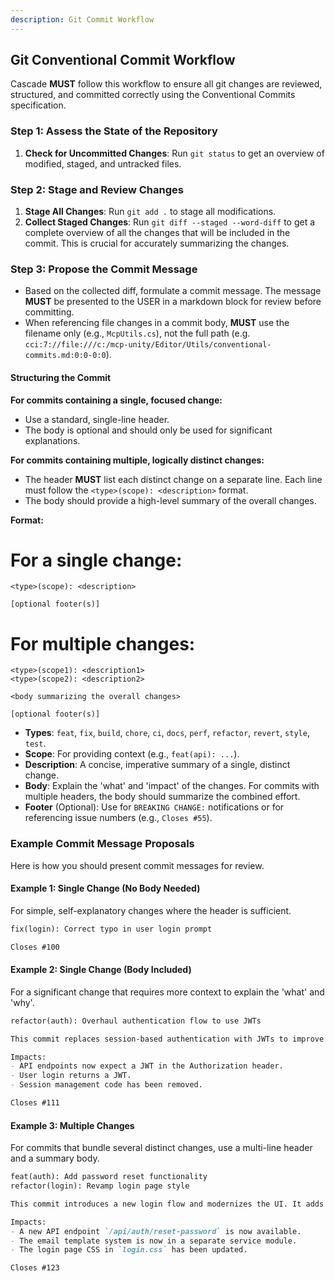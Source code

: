 ```yaml
---
description: Git Commit Workflow
---
```


## Git Conventional Commit Workflow

Cascade **MUST** follow this workflow to ensure all git changes are reviewed, structured, and committed correctly using the Conventional Commits specification.

### Step 1: Assess the State of the Repository

1.  **Check for Uncommitted Changes**: Run `git status` to get an overview of modified, staged, and untracked files.

### Step 2: Stage and Review Changes

1.  **Stage All Changes**: Run `git add .` to stage all modifications.
2.  **Collect Staged Changes**: Run `git diff --staged --word-diff` to get a complete overview of all the changes that will be included in the commit. This is crucial for accurately summarizing the changes.

### Step 3: Propose the Commit Message

- Based on the collected diff, formulate a commit message. The message **MUST** be presented to the USER in a markdown block for review before committing.
- When referencing file changes in a commit body, **MUST** use the filename only (e.g., `McpUtils.cs`), not the full path (e.g. `cci:7://file:///c:/mcp-unity/Editor/Utils/conventional-commits.md:0:0-0:0`).

#### Structuring the Commit

**For commits containing a single, focused change:**
- Use a standard, single-line header.
- The body is optional and should only be used for significant explanations.

**For commits containing multiple, logically distinct changes:**
- The header **MUST** list each distinct change on a separate line. Each line must follow the `<type>(scope): <description>` format.
- The body should provide a high-level summary of the overall changes.

**Format:**
# For a single change:
```
<type>(scope): <description>

[optional footer(s)]
```

# For multiple changes:
```
<type>(scope1): <description1>
<type>(scope2): <description2>

<body summarizing the overall changes>

[optional footer(s)]
```

-   **Types**: `feat`, `fix`, `build`, `chore`, `ci`, `docs`, `perf`, `refactor`, `revert`, `style`, `test`.
-   **Scope**: For providing context (e.g., `feat(api): ...`).
-   **Description**: A concise, imperative summary of a single, distinct change.
-   **Body**: Explain the 'what' and 'impact' of the changes. For commits with multiple headers, the body should summarize the combined effort.
-   **Footer** (Optional): Use for `BREAKING CHANGE:` notifications or for referencing issue numbers (e.g., `Closes #55`).

### Example Commit Message Proposals

Here is how you should present commit messages for review.

#### Example 1: Single Change (No Body Needed)
For simple, self-explanatory changes where the header is sufficient.

```markdown
fix(login): Correct typo in user login prompt

Closes #100
```

#### Example 2: Single Change (Body Included)
For a significant change that requires more context to explain the 'what' and 'why'.

```markdown
refactor(auth): Overhaul authentication flow to use JWTs

This commit replaces session-based authentication with JWTs to improve statelessness and scalability.

Impacts:
- API endpoints now expect a JWT in the Authorization header.
- User login returns a JWT.
- Session management code has been removed.

Closes #111
```

#### Example 3: Multiple Changes
For commits that bundle several distinct changes, use a multi-line header and a summary body.

```markdown
feat(auth): Add password reset functionality
refactor(login): Revamp login page style

This commit introduces a new login flow and modernizes the UI. It adds a password reset endpoint and decouples the email service for better maintainability.

Impacts:
- A new API endpoint `/api/auth/reset-password` is now available.
- The email template system is now in a separate service module.
- The login page CSS in `login.css` has been updated.

Closes #123
```